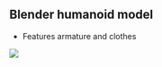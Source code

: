 <h2> Blender humanoid model </h2>

+ Features armature and clothes

<img src="https://i.imgur.com/mPpGaHy.png">
